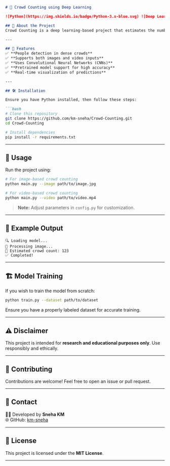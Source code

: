 
```md
# 👥 Crowd Counting using Deep Learning

![Python](https://img.shields.io/badge/Python-3.x-blue.svg) ![Deep Learning](https://img.shields.io/badge/Deep%20Learning-TensorFlow%2FPyTorch-purple.svg) ![License](https://img.shields.io/badge/License-MIT-green.svg)

## 📌 About the Project
Crowd Counting is a deep learning-based project that estimates the number of people in an image or video. This model is particularly useful for surveillance, traffic monitoring, and event management.

---

## 🎯 Features
✅ **People detection in dense crowds**  
✅ **Supports both images and video inputs**  
✅ **Uses Convolutional Neural Networks (CNNs)**  
✅ **Pretrained model support for high accuracy**  
✅ **Real-time visualization of predictions**  

---

## 🛠️ Installation

Ensure you have Python installed, then follow these steps:

```bash
# Clone this repository
git clone https://github.com/km-sneha/Crowd-Counting.git
cd Crowd-Counting

# Install dependencies
pip install -r requirements.txt
```

---

## 🚀 Usage

Run the project using:

```bash
# For image-based crowd counting
python main.py --image path/to/image.jpg

# For video-based crowd counting
python main.py --video path/to/video.mp4
```

> **Note:** Adjust parameters in `config.py` for customization.

---

## 📌 Example Output

```
🔍 Loading model...
📸 Processing image...
👥 Estimated crowd count: 123
✅ Completed!
```

---

## 🏗️ Model Training

If you wish to train the model from scratch:

```bash
python train.py --dataset path/to/dataset
```

Ensure you have a properly labeled dataset for accurate training.

---

## ⚠️ Disclaimer

This project is intended for **research and educational purposes only**. Use responsibly and ethically.

---

## 🤝 Contributing

Contributions are welcome! Feel free to open an issue or pull request.

---

## 📧 Contact

👩‍💻 Developed by **Sneha KM**  
🌐 GitHub: [km-sneha](https://github.com/km-sneha)

---

## 📝 License

This project is licensed under the **MIT License**.

---
